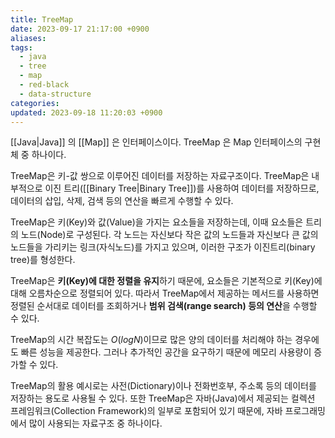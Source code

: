 ```yaml
---
title: TreeMap
date: 2023-09-17 21:17:00 +0900
aliases: 
tags:
  - java
  - tree
  - map
  - red-black
  - data-structure
categories: 
updated: 2023-09-18 11:20:03 +0900
---
```

[[Java|Java]] 의 [[Map]] 은 인터페이스이다. TreeMap 은 Map 인터페이스의 구현체 중 하나이다.

TreeMap은 키-값 쌍으로 이루어진 데이터를 저장하는 자료구조이다. TreeMap은 내부적으로 이진 트리([[Binary Tree|Binary Tree]])를 사용하여 데이터를 저장하므로, 데이터의 삽입, 삭제, 검색 등의 연산을 빠르게 수행할 수 있다.

TreeMap은 키(Key)와 값(Value)을 가지는 요소들을 저장하는데, 이때 요소들은 트리의 노드(Node)로 구성된다. 각 노드는 자신보다 작은 값의 노드들과 자신보다 큰 값의 노드들을 가리키는 링크(자식노드)를 가지고 있으며, 이러한 구조가 이진트리(binary tree)를 형성한다.

TreeMap은 **키(Key)에 대한 정렬을 유지**하기 때문에, 요소들은 기본적으로 키(Key)에 대해 오름차순으로 정렬되어 있다. 따라서 TreeMap에서 제공하는 메서드를 사용하면 정렬된 순서대로 데이터를 조회하거나 **범위 검색(range search) 등의 연산**을 수행할 수 있다.

TreeMap의 시간 복잡도는 $O(logN)$이므로 많은 양의 데이터를 처리해야 하는 경우에도 빠른 성능을 제공한다. 그러나 추가적인 공간을 요구하기 때문에 메모리 사용량이 증가할 수 있다.

TreeMap의 활용 예시로는 사전(Dictionary)이나 전화번호부, 주소록 등의 데이터를 저장하는 용도로 사용될 수 있다. 또한 TreeMap은 자바(Java)에서 제공되는 컬렉션 프레임워크(Collection Framework)의 일부로 포함되어 있기 때문에, 자바 프로그래밍에서 많이 사용되는 자료구조 중 하나이다.
